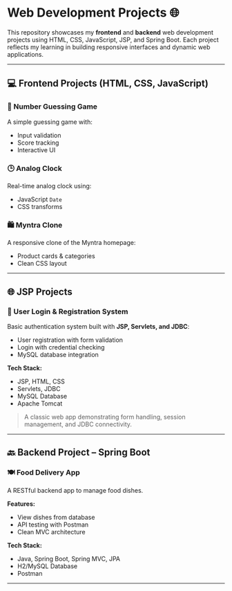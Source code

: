 # Web Development Projects 🌐

This repository showcases my **frontend** and **backend** web development projects using HTML, CSS, JavaScript, JSP, and Spring Boot. Each project reflects my learning in building responsive interfaces and dynamic web applications.

---

## 💻 Frontend Projects (HTML, CSS, JavaScript)

### 🎯 Number Guessing Game
A simple guessing game with:
- Input validation
- Score tracking
- Interactive UI

### 🕒 Analog Clock
Real-time analog clock using:
- JavaScript `Date`
- CSS transforms

### 🛍️ Myntra Clone
A responsive clone of the Myntra homepage:
- Product cards & categories
- Clean CSS layout

---

## 🌐 JSP Projects

### 🔐 User Login & Registration System
Basic authentication system built with **JSP, Servlets, and JDBC**:
- User registration with form validation
- Login with credential checking
- MySQL database integration

**Tech Stack:**
- JSP, HTML, CSS
- Servlets, JDBC
- MySQL Database
- Apache Tomcat

> A classic web app demonstrating form handling, session management, and JDBC connectivity.

---

## 🔙 Backend Project – Spring Boot

### 🍽️ Food Delivery App
A RESTful backend app to manage food dishes.

**Features:**
- View dishes from database
- API testing with Postman
- Clean MVC architecture

**Tech Stack:**
- Java, Spring Boot, Spring MVC, JPA
- H2/MySQL Database
- Postman

---

